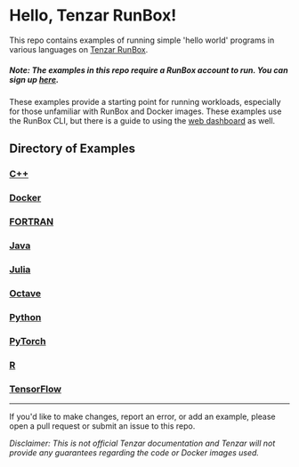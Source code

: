 # Hello, Tenzar RunBox!

This repo contains examples of running simple 'hello world' programs in various languages on [Tenzar RunBox](https://www.tenzar.com/runbox/).

##### Note: The examples in this repo require a RunBox account to run. You can sign up [here](https://run.tenzar.com/signup).

These examples provide a starting point for running workloads, especially for those unfamiliar with RunBox and Docker images. These examples use the RunBox CLI, but there is a guide to using the [web dashboard](dashboard.md) as well.

## Directory of Examples

### [C++](/Cplusplus)

### [Docker](/Docker)

### [FORTRAN](Fortran)

### [Java](/Java)

### [Julia](/Julia)

### [Octave](/Octave)

### [Python](/Python)

### [PyTorch](/PyTorch)

### [R](/R)

### [TensorFlow](/TensorFlow)

---

If you'd like to make changes, report an error, or add an example, please open a pull request or submit an issue to this repo.

_Disclaimer: This is not official Tenzar documentation and Tenzar will not provide any guarantees regarding the code or Docker images used._
